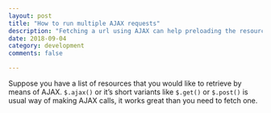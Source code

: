 ```yaml
---
layout: post
title: "How to run multiple AJAX requests"
description: "Fetching a url using AJAX can help preloading the resource. But what if one has to run AJAX requests for multiple files?"
date: 2018-09-04
category: development
comments: false

---
```


Suppose you have a list of resources that you would like to retrieve by means of AJAX. `$.ajax()` or it’s short variants like `$.get()` or `$.post()` is usual way of making AJAX calls, it works great than you need to fetch one.
